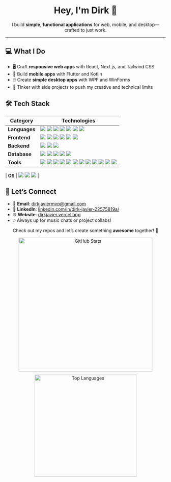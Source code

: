 <p align="center">
  <h1 align="center">Hey, I'm Dirk 👋</h1>
  <p align="center">
    I build <strong>simple, functional applications</strong> for web, mobile, and desktop—crafted to just work.
  </p>
</p>

---

## 💻 What I Do
- 🖥️ Craft <strong>responsive web apps</strong> with React, Next.js, and Tailwind CSS
- 📱 Build <strong>mobile apps</strong> with Flutter and Kotlin
- 🖱️ Create <strong>simple desktop apps</strong> with WPF and WinForms
- 🚀 Tinker with side projects to push my creative and technical limits

## 🛠️ Tech Stack

| **Category**       | **Technologies**                                                                 |
|--------------------|---------------------------------------------------------------------------------|
| **Languages**      | <img src="https://img.shields.io/badge/Python-3776AB?style=flat&logo=python&logoColor=white"> <img src="https://img.shields.io/badge/JavaScript-F7DF1E?style=flat&logo=javascript&logoColor=black"> <img src="https://img.shields.io/badge/Dart-0175C2?style=flat&logo=dart&logoColor=white"> <img src="https://img.shields.io/badge/C%23-239120?style=flat&logo=c-sharp&logoColor=white"> <img src="https://img.shields.io/badge/C++-00599C?style=flat&logo=c%2B%2B&logoColor=white"> <img src="https://img.shields.io/badge/Kotlin-0095D5?style=flat&logo=kotlin&logoColor=white"> <img src="https://img.shields.io/badge/Java-ED8B00?style=flat&logo=java&logoColor=white"> |
| **Frontend**       | <img src="https://img.shields.io/badge/React-61DAFB?style=flat&logo=react&logoColor=black"> <img src="https://img.shields.io/badge/Bootstrap-563D7C?style=flat&logo=bootstrap&logoColor=white"> <img src="https://img.shields.io/badge/Tailwind_CSS-38B2AC?style=flat&logo=tailwind-css&logoColor=white"> <img src="https://img.shields.io/badge/HTML5-E34F26?style=flat&logo=html5&logoColor=white"> <img src="https://img.shields.io/badge/CSS3-1572B6?style=flat&logo=css3&logoColor=white"> <img src="https://img.shields.io/badge/WPF-0078D6?style=flat&logo=dotnet&logoColor=white"> |
| **Backend**        | <img src="https://img.shields.io/badge/Flask-000000?style=flat&logo=flask&logoColor=white"> <img src="https://img.shields.io/badge/Node.js-339933?style=flat&logo=node.js&logoColor=white"> <img src="https://img.shields.io/badge/Express-000000?style=flat&logo=express&logoColor=white"> |
| **Database**       | <img src="https://img.shields.io/badge/MySQL-4479A1?style=flat&logo=mysql&logoColor=white"> <img src="https://img.shields.io/badge/MariaDB-003545?style=flat&logo=mariadb&logoColor=white"> <img src="https://img.shields.io/badge/SQLite-003B57?style=flat&logo=sqlite&logoColor=white"> <img src="https://img.shields.io/badge/MongoDB-47A248?style=flat&logo=mongodb&logoColor=white"> <img src="https://img.shields.io/badge/Firebase-FFCA28?style=flat&logo=firebase&logoColor=black"> |
| **Tools**          | <img src="https://img.shields.io/badge/Git-F05032?style=flat&logo=git&logoColor=white"> <img src="https://img.shields.io/badge/Vite-646CFF?style=flat&logo=vite&logoColor=white"> <img src="https://img.shields.io/badge/VS_Code-007ACC?style=flat&logo=visual-studio-code&logoColor=white"> <img src="https://img.shields.io/badge/Figma-F24E1E?style=flat&logo=figma&logoColor=white"> <img src="https://img.shields.io/badge/Trello-0052CC?style=flat&logo=trello&logoColor=white"> <img src="https://img.shields.io/badge/Visual_Studio-5C2D91?style=flat&logo=visual-studio&logoColor=white"> <img src="https://img.shields.io/badge/Notepad++-90E59A?style=flat&logo=notepadplusplus&logoColor=black"> <img src="https://img.shields.io/badge/Arduino-00979D?style=flat&logo=arduino&logoColor=white"> <img src="https://img.shields.io/badge/Nano-4EAA25?style=flat&logo=gnu&logoColor=white"> <img src="https://img.shields.io/badge/Android_Studio-3DDC84?style=flat&logo=android-studio&logoColor=white"> <img src="https://img.shields.io/badge/Eclipse-2C2255?style=flat&logo=eclipse&logoColor=white"> <img src="https://img.shields.io/badge/JetBrains-000000?style=flat&logo=jetbrains&logoColor=white"> |


| **OS**             | <img src="https://img.shields.io/badge/Windows-0078D6?style=flat&logo=windows&logoColor=white"> <img src="https://img.shields.io/badge/Ubuntu-E95420?style=flat&logo=ubuntu&logoColor=white"> <img src="https://img.shields.io/badge/Debian-A81D33?style=flat&logo=debian&logoColor=white"> |

## 🎯 Let’s Connect
- 📧 **Email**: [dirkjaviermvp@gmail.com](mailto:dirkjaviermvp@gmail.com)
- 💼 **LinkedIn**: [linkedin.com/in/dirk-javier-22575819a/](https://linkedin.com/in/dirk-javier-22575819a/)
- 🌐 **Website**: [dirkjavier.vercel.app](https://dirkjavier.vercel.app)
- 🎶 Always up for music chats or project collabs!

<p align="center">
  Check out my repos and let’s create something <strong>awesome</strong> together! 🚀
</p>
<p align="center">
  <div align="center" style="display: flex; justify-content: center; gap: 10px; flex-wrap: wrap;">
    <img src="https://github-readme-stats.vercel.app/api?username=DirkSteven&show_icons=true&theme=radical&hide_border=true" alt="GitHub Stats" width="420"/>
    <img src="https://github-readme-stats.vercel.app/api/top-langs/?username=DirkSteven&layout=compact&theme=radical&hide_border=true" alt="Top Languages" width="320"/>
  </div>
</p>
